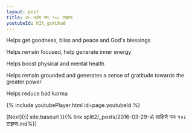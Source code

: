 ```yaml
---
layout: post
title: ॐ ार्थाय नमः १०८ टाइम्स
youtubeId: hIt_gcKUhu8
---
```

 
 
Helps get goodness, bliss and peace and God's blessings
 
Helps remain focused, help generate inner energy 
 
Helps boost physical and mental health 
 
Helps remain grounded and generates a sense of gratitude towards the greater power 
 
Helps reduce bad karma
 
 
 
 


{% include youtubePlayer.html id=page.youtubeId %}
 
[Next]({{ site.baseurl }}{% link  split2/_posts/2016-03-29-ॐ साक्षिणे नमः १०८ टाइम्स.md%})
 
